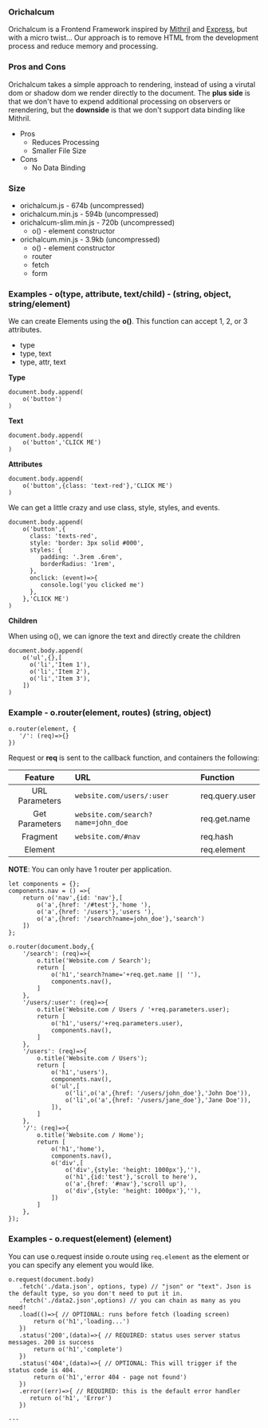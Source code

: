 ### Orichalcum

Orichalcum is a Frontend Framework inspired by [Mithril](https://mithril.js.org/) and [Express](https://expressjs.com/), but with a micro twist... Our approach is to remove HTML from the development process and reduce memory and processing. 
&nbsp;

### Pros and Cons

Orichalcum takes a simple approach to rendering, instead of using a virutal dom or shadow dom we render directly to the document. The **plus side** is that we don't have to expend additional processing on observers or rerendering, but the **downside** is that we don't support data binding like Mithril.
&nbsp;

* Pros
    * Reduces Processing
    * Smaller File Size
* Cons
    * No Data Binding

### Size

* orichalcum.js - 674b (uncompressed)
* orichalcum.min.js - 594b (uncompressed)
* orichalcum-slim.min.js - 720b (uncompressed)
    * o() - element constructor
* orichalcum.min.js - 3.9kb (uncompressed)
    * o() - element constructor
    * router
    * fetch
    * form 

### Examples - o(type, attribute, text/child) - (string, object, string/element)

We can create Elements using the **o()**.
This function can accept 1, 2, or 3 attributes.

* type
* type, text
* type, attr, text

**Type**

```
document.body.append(
    o('button')
)
```

**Text**

```
document.body.append(
    o('button','CLICK ME')
)
```

**Attributes**

```
document.body.append(
    o('button',{class: 'text-red'},'CLICK ME')
)
```

We can get a little crazy and use class, style, styles, and events.

```
document.body.append(
    o('button',{
      class: 'texts-red',
      style: 'border: 3px solid #000',
      styles: {
         padding: '.3rem .6rem',
         borderRadius: '1rem',
      },
      onclick: (event)=>{
         console.log('you clicked me')
      },
    },'CLICK ME')
)
```

**Children**

When using o(), we can ignore the text and directly create the children

```
document.body.append(
    o('ul',{},[
      o('li','Item 1'),
      o('li','Item 2'),
      o('li','Item 3'),
    ])
)
```

### Example - o.router(element, routes) (string, object)

```
o.router(element, {
   '/': (req)=>{}
})
```
Request or **req** is sent to the callback function, and containers the following:

|Feature       |URL                               |Function                            |
|:------------:|:---------------------------------|:-----------------------------------|
|URL Parameters|`website.com/users/:user`         |req.query.user                      |
|Get Parameters|`website.com/search?name=john_doe`|req.get.name                        |
|Fragment      |`website.com/#nav`                |req.hash                            | 
|Element       |                                  |req.element                         | 

**NOTE**: You can only have 1 router per application.

```
let components = {};
components.nav = () =>{
    return o('nav',{id: 'nav'},[
        o('a',{href: '/#test'},'home '),
        o('a',{href: '/users'},'users '),
        o('a',{href: '/search?name=john_doe'},'search')
    ])
};

o.router(document.body,{
    '/search': (req)=>{
        o.title('Website.com / Search');
        return [
            o('h1','search?name='+req.get.name || ''),
            components.nav(),
        ]
    },
    '/users/:user': (req)=>{
        o.title('Website.com / Users / '+req.parameters.user);
        return [
            o('h1','users/'+req.parameters.user),
            components.nav(),
        ]
    },
    '/users': (req)=>{
        o.title('Website.com / Users');
        return [
            o('h1','users'),
            components.nav(),
            o('ul',[
                o('li',o('a',{href: '/users/john_doe'},'John Doe')),
                o('li',o('a',{href: '/users/jane_doe'},'Jane Doe')),
            ]),
        ]
    },
    '/': (req)=>{
        o.title('Website.com / Home');
        return [
            o('h1','home'),
            components.nav(),
            o('div',[
                o('div',{style: 'height: 1000px'},''),
                o('h1',{id:'test'},'scroll to here'),
                o('a',{href: '#nav'},'scroll up'),
                o('div',{style: 'height: 1000px'},''),
            ])
        ]
    },
});
```

### Examples - o.request(element) (element)

You can use o.request inside o.route using `req.element` as the element or you can specify any element you would like.

```
o.request(document.body)
   .fetch('./data.json', options, type) // "json" or "text". Json is the default type, so you don't need to put it in.
   .fetch('./data2.json',options) // you can chain as many as you need!
   .load(()=>{ // OPTIONAL: runs before fetch (loading screen)
       return o('h1','loading...')  
   })
   .status('200',(data)=>{ // REQUIRED: status uses server status messages. 200 is success
       return o('h1','complete')
   })
   .status('404',(data)=>{ // OPTIONAL: This will trigger if the status code is 404.
       return o('h1','error 404 - page not found')
   })
   .error((err)=>{ // REQUIRED: this is the default error handler
      return o('h1', 'Error')
   })

---
